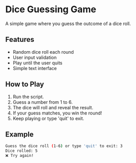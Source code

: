 # Dice Guessing Game

A simple game where you guess the outcome of a dice roll.

## Features

* Random dice roll each round
* User input validation
* Play until the user quits
* Simple text interface

## How to Play

1. Run the script.
2. Guess a number from 1 to 6.
3. The dice will roll and reveal the result.
4. If your guess matches, you win the round!
5. Keep playing or type 'quit' to exit.

## Example
```bash
Guess the dice roll (1-6) or type 'quit' to exit: 3
Dice rolled: 5
❌ Try again!
```
